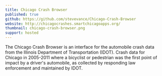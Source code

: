 ```yaml
---
title: Chicago Crash Browser
published: true
github: https://github.com/stevevance/Chicago-Crash-Browser
website: http://chicagocrashes.smartchicagoapps.org/
thumbnail: chicago-crash-browser.png
support: hosted
---
```


The Chicago Crash Browser is an interface for the automobile crash data from the Illinois Department of Transportation (IDOT). Crash data for Chicago in 2005-2011 where a bicyclist or pedestrian was the first point of impact by a driver's automobile, as collected by responding law enforcement and maintained by IDOT.